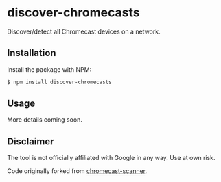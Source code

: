 # discover-chromecasts

Discover/detect all Chromecast devices on a network.

## Installation

Install the package with NPM:

```bash
$ npm install discover-chromecasts
```

## Usage

More details coming soon.

## Disclaimer

The tool is not officially affiliated with Google in any way. Use at own risk.

Code originally forked from [chromecast-scanner](https://github.com/xat/chromecast-scanner).
